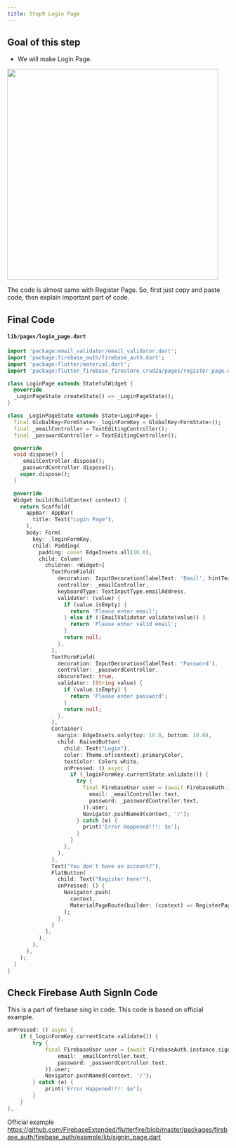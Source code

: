 ```yaml
---
title: Step9 Login Page
---
```


## Goal of this step
- We will make Login Page.

<img src="https://storage.googleapis.com/coderhackers-assets/flutter_firebase_firestore_crud2a/Screen%20Shot%202020-02-11%20at%2023.32.10.png" height="480" />

The code is almost same with Register Page. So, first just copy and paste code, then explain important part of code.

## Final Code

#### `lib/pages/login_page.dart`
```dart
import 'package:email_validator/email_validator.dart';
import 'package:firebase_auth/firebase_auth.dart';
import 'package:flutter/material.dart';
import 'package:flutter_firebase_firestore_crud2a/pages/register_page.dart';

class LoginPage extends StatefulWidget {
  @override
  _LoginPageState createState() => _LoginPageState();
}

class _LoginPageState extends State<LoginPage> {
  final GlobalKey<FormState> _loginFormKey = GlobalKey<FormState>();
  final _emailController = TextEditingController();
  final _passwordController = TextEditingController();

  @override
  void dispose() {
    _emailController.dispose();
    _passwordController.dispose();
    super.dispose();
  }

  @override
  Widget build(BuildContext context) {
    return Scaffold(
      appBar: AppBar(
        title: Text("Login Page"),
      ),
      body: Form(
        key: _loginFormKey,
        child: Padding(
          padding: const EdgeInsets.all(16.0),
          child: Column(
            children: <Widget>[
              TextFormField(
                decoration: InputDecoration(labelText: 'Email', hintText: "johnjackson@example.com"),
                controller: _emailController,
                keyboardType: TextInputType.emailAddress,
                validator: (value) {
                  if (value.isEmpty) {
                    return 'Please enter email';
                  } else if (!EmailValidator.validate(value)) {
                    return 'Please enter valid email';
                  }
                  return null;
                },
              ),
              TextFormField(
                decoration: InputDecoration(labelText: 'Password'),
                controller: _passwordController,
                obscureText: true,
                validator: (String value) {
                  if (value.isEmpty) {
                    return 'Please enter password';
                  }
                  return null;
                },
              ),
              Container(
                margin: EdgeInsets.only(top: 10.0, bottom: 10.0),
                child: RaisedButton(
                  child: Text("Login"),
                  color: Theme.of(context).primaryColor,
                  textColor: Colors.white,
                  onPressed: () async {
                    if (_loginFormKey.currentState.validate()) {
                      try {                        
                        final FirebaseUser user = (await FirebaseAuth.instance.signInWithEmailAndPassword(
                          email: _emailController.text,
                          password: _passwordController.text,
                        )).user;
                        Navigator.pushNamed(context, '/');
                      } catch (e) {
                        print('Error Happened!!!: $e');
                      }  
                    }
                  },
                ),
              ),
              Text("You don't have an account?"),
              FlatButton(
                child: Text("Register here!"),
                onPressed: () {
                  Navigator.push(
                    context,
                    MaterialPageRoute(builder: (context) => RegisterPage()),
                  );
                },
              )
            ],
          ),
        ),
      ),
    );
  }
}
```

## Check Firebase Auth SignIn Code
This is a part of firebase sing in code. This code is based on official example.
```dart
onPressed: () async {
	if (_loginFormKey.currentState.validate()) {
		try {                        
			final FirebaseUser user = (await FirebaseAuth.instance.signInWithEmailAndPassword(
				email: _emailController.text,
				password: _passwordController.text,
			)).user;
			Navigator.pushNamed(context, '/');
		} catch (e) {
			print('Error Happened!!!: $e');
		}  
	}
},
```

Official example https://github.com/FirebaseExtended/flutterfire/blob/master/packages/firebase_auth/firebase_auth/example/lib/signin_page.dart


